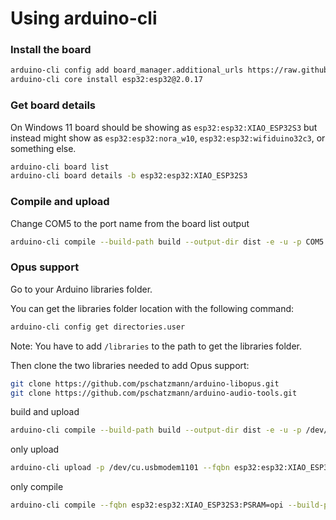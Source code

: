 # Using arduino-cli

### Install the board

```bash
arduino-cli config add board_manager.additional_urls https://raw.githubusercontent.com/espressif/arduino-esp32/gh-pages/package_esp32_index.json
arduino-cli core install esp32:esp32@2.0.17
```

### Get board details

On Windows 11 board should be showing as ```esp32:esp32:XIAO_ESP32S3```
but instead might show as ```esp32:esp32:nora_w10```, ```esp32:esp32:wifiduino32c3```, or something else.

```bash
arduino-cli board list
arduino-cli board details -b esp32:esp32:XIAO_ESP32S3
```

### Compile and upload

Change COM5 to the port name from the board list output

```bash
arduino-cli compile --build-path build --output-dir dist -e -u -p COM5 -b esp32:esp32:XIAO_ESP32S3:PSRAM=opi
```

### Opus support

Go to your Arduino libraries folder.

You can get the libraries folder location with the following command:

```bash
arduino-cli config get directories.user
```

Note: You have to add ```/libraries``` to the path to get the libraries folder.

Then clone the two libraries needed to add Opus support:

```bash
git clone https://github.com/pschatzmann/arduino-libopus.git
git clone https://github.com/pschatzmann/arduino-audio-tools.git
```

build and upload
```bash
arduino-cli compile --build-path build --output-dir dist -e -u -p /dev/cu.usbmodem1101 -b esp32:esp32:XIAO_ESP32S3:PSRAM=opi
```

only upload
```bash
arduino-cli upload -p /dev/cu.usbmodem1101 --fqbn esp32:esp32:XIAO_ESP32S3 --input-dir dist
````

only compile
```bash
arduino-cli compile --fqbn esp32:esp32:XIAO_ESP32S3:PSRAM=opi --build-path build --output-dir dist -e
````